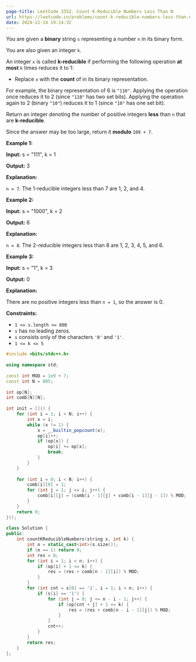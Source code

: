 ```yaml
---
page-title: LeetCode 3352. Count K-Reducible Numbers Less Than N
url: https://leetcode.cn/problems/count-k-reducible-numbers-less-than-n/description/
date: 2024-11-14 19:14:32
---
```

You are given a **binary** string `s` representing a number `n` in its binary form.

You are also given an integer `k`.

An integer `x` is called **k-reducible** if performing the following operation **at most** `k` times reduces it to 1:

-   Replace `x` with the **count** of in its binary representation.

For example, the binary representation of 6 is `"110"`. Applying the operation once reduces it to 2 (since `"110"` has two set bits). Applying the operation again to 2 (binary `"10"`) reduces it to 1 (since `"10"` has one set bit).

Return an integer denoting the number of positive integers **less** than `n` that are **k-reducible**.

Since the answer may be too large, return it **modulo** `109 + 7`.

**Example 1:**

**Input:** s = "111", k = 1

**Output:** 3

**Explanation:**

`n = 7`. The 1-reducible integers less than 7 are 1, 2, and 4.

**Example 2:**

**Input:** s = "1000", k = 2

**Output:** 6

**Explanation:**

`n = 8`. The 2-reducible integers less than 8 are 1, 2, 3, 4, 5, and 6.

**Example 3:**

**Input:** s = "1", k = 3

**Output:** 0

**Explanation:**

There are no positive integers less than `n = 1`, so the answer is 0.

**Constraints:**

-   `1 <= s.length <= 800`
-   `s` has no leading zeros.
-   `s` consists only of the characters `'0'` and `'1'`.
-   `1 <= k <= 5`

```cpp
#include <bits/stdc++.h>  
  
using namespace std;  
  
const int MOD = 1e9 + 7;  
const int N = 805;  
  
int op[N];  
int comb[N][N];  
  
int init = []() {  
    for (int i = 1; i < N; i++) {  
        int x = i;  
        while (x != 1) {  
            x = __builtin_popcount(x);  
            op[i]++;  
            if (op[x]) {  
                op[i] += op[x];  
                break;  
            }  
        }  
    }  
  
    for (int i = 0; i < N; i++) {  
        comb[i][0] = 1;  
        for (int j = 1; j <= i; j++) {  
            comb[i][j] = (comb[i - 1][j] + comb[i - 1][j - 1]) % MOD;  
        }  
    }  
    return 0;  
}();  
  
class Solution {  
public:  
    int countKReducibleNumbers(string s, int k) {  
        int n = static_cast<int>(s.size());  
        if (n == 1) return 0;  
        int res = 0;  
        for (int i = 1; i < n; i++) {  
            if (op[i] + 1 <= k) {  
                res = (res + comb[n - 1][i]) % MOD;  
            }  
        }  
        for (int cnt = s[0] == '1', i = 1; i < n; i++) {  
            if (s[i] == '1') {  
                for (int j = 0; j <= n - i - 1; j++) {  
                    if (op[cnt + j] + 1 <= k) {  
                        res = (res + comb[n - i - 1][j]) % MOD;  
                    }  
                }  
                cnt++;  
            }  
        }  
        return res;  
    }  
};
```